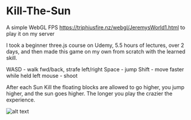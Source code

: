 # Kill-The-Sun
A simple WebGL FPS
https://triphiusfire.nz/webgl/JeremysWorld1.html to play it on my server

I took a beginner three.js course on Udemy, 5.5 hours of lectures, over 2 days, and then made this game on my own from scratch with the learned skill.

WASD - walk fwd/back, strafe left/right
Space - jump
Shift - move faster while held
left mouse - shoot

After each Sun Kill the floating blocks are allowed to go higher, you jump higher, and the sun goes higher.  The longer you play the crazier the experience.

![alt text](https://github.com/TriphiusFire/Kill-The-Sun-WebGL-Browser-FPS/blob/master/killthesun.png?raw=true)
